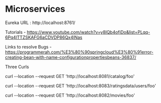 # Microservices

Eureka URL : http://localhost:8761/

Tutorials - https://www.youtube.com/watch?v=y8IQb4ofjDo&list=PLqq-6Pq4lTTZSKAFG6aCDVDP86Qx4lNas

Links to resolve Bugs - 
https://programmerah.com/%E3%80%90springcloud%E3%80%91error-creating-bean-with-name-configurationpropertiesbeans-36837/

Three Curls

curl --location --request GET 'http://localhost:8081/catalog/foo'

curl --location --request GET 'http://localhost:8083/ratingsdata/users/foo'

curl --location --request GET 'http://localhost:8082/movies/foo'

